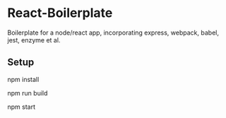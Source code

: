 
# React-Boilerplate
Boilerplate for a node/react app, incorporating express, webpack, babel, jest, enzyme et al.

## Setup
npm install

npm run build

npm start